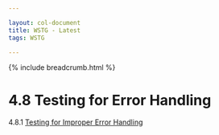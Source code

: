 ```yaml
---

layout: col-document
title: WSTG - Latest
tags: WSTG

---
```


{% include breadcrumb.html %}
# 4.8 Testing for Error Handling

4.8.1 [Testing for Improper Error Handling](01-Testing_For_Improper_Error_Handling.md)
